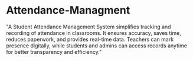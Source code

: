 # Attendance-Managment
"A Student Attendance Management System simplifies tracking and recording of attendance in classrooms. It ensures accuracy, saves time, reduces paperwork, and provides real-time data. Teachers can mark presence digitally, while students and admins can access records anytime for better transparency and efficiency."
